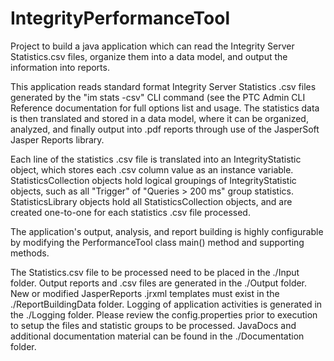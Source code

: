 # IntegrityPerformanceTool
Project to build a java application which can read the Integrity Server Statistics.csv files, 
organize them into a data model, and output the information into reports.

This application reads standard format Integrity Server Statistics .csv files generated by the "im stats -csv" CLI command (see the PTC Admin CLI Reference documentation for full options list and usage. The statistics data is then translated and stored in a data model, where it can be organized, analyzed, and finally output into .pdf reports through use of the JasperSoft Jasper Reports library.

Each line of the statistics .csv file is translated into an IntegrityStatistic object, which stores each .csv column value as an instance variable. StatisticsCollection objects hold logical groupings of IntegrityStatistic objects, such as all "Trigger" of "Queries > 200 ms" group statistics. StatisticsLibrary objects hold all StatisticsCollection objects, and are created one-to-one for each statistics .csv file processed.

The application's output, analysis, and report building is highly configurable by modifying the PerformanceTool class main() method and supporting methods. 

The Statistics.csv file to be processed need to be placed in the ./Input folder.
Output reports and .csv files are generated in the ./Output folder.
New or modified JasperReports .jrxml templates must exist in the ./ReportBuildingData folder.
Logging of application activities is generated in the ./Logging folder.
Please review the config.properties prior to execution to setup the files and statistic groups to be processed.
JavaDocs and additional documentation material can be found in the ./Documentation folder.

